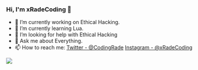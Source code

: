 ### Hi, I'm xRadeCoding 👋


- 🔭 I’m currently working on Ethical Hacking.
- 🌱 I’m currently learning Lua.
- 🤔 I’m looking for help with Ethical Hacking
- 💬 Ask me about Everything.
- 📫 How to reach me: [Twitter - @CodingRade](https://twitter.com/CodingRade) [Instagram - @xRadeCoding](https://www.instagram.com/xradecoding/)


<img src="https://github-readme-stats.vercel.app/api?username=xRadeCoding&&show_icons=true&title_color=ffffff&icon_color=add8e6&text_color=daf7dc&bg_color=151515">
